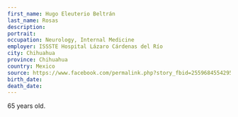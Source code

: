 ```yaml
---
first_name: Hugo Eleuterio Beltrán
last_name: Rosas
description: 
portrait: 
occupation: Neurology, Internal Medicine
employer: ISSSTE Hospital Lázaro Cárdenas del Río
city: Chihuahua
province: Chihuahua
country: Mexico
source: https://www.facebook.com/permalink.php?story_fbid=2559684554295880&amp;id=100007630814802, https://netnoticias.mx/estatal/fallece-medico-del-issste-por-coronavirus-en-chihuahua/
birth_date: 
death_date: 
---
```


65 years old.